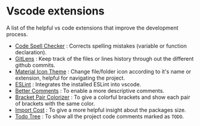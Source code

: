 # Vscode extensions

A list of the helpful vs code extensions that improve the development process.

- [Code Spell Checker](https://marketplace.visualstudio.com/items?itemName=streetsidesoftware.code-spell-checker) : Corrects spelling mistakes (variable or function declaration).
- [GitLens](https://marketplace.visualstudio.com/items?itemName=eamodio.gitlenshttps://marketplace.visualstudio.com/items?itemName=eamodio.gitlens) : Keep track of the files or lines history through out the different github commits.
- [Material Icon Theme](https://marketplace.visualstudio.com/items?itemName=PKief.material-icon-theme) : Change file/folder icon according to it's name or extension, helpful for navigating the project.
- [ESLint](https://marketplace.visualstudio.com/items?itemName=dbaeumer.vscode-eslint) : Integrates the installed ESLint into vscode.
- [Better Comments](https://marketplace.visualstudio.com/items?itemName=aaron-bond.better-comments) : To enable a more descriptive comments.
- [Bracket Pair Colorizer](https://marketplace.visualstudio.com/items?itemName=CoenraadS.bracket-pair-colorizer) : To give a colorful brackets and show each pair of brackets with the same color.
- [Import Cost](https://marketplace.visualstudio.com/items?itemName=wix.vscode-import-cost) : To give a more helpful insight about the packages size.
- [Todo Tree](https://marketplace.visualstudio.com/items?itemName=Gruntfuggly.todo-tree) : To show all the project code comments marked as `TODO`.
